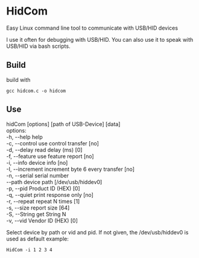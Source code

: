 # HidCom
Easy Linux command line tool to communicate with USB/HID devices

I use it often for debugging with USB/HID. You can also use it to speak with USB/HID via bash scripts.

## Build
build with

    gcc hidcom.c -o hidcom
## Use
hidCom [options] [path of USB-Device] [data]    
options:    
-h, --help       help    
-c, --control    use control transfer [no]    
-d, --delay      read delay (ms) [0]    
-f, --feature    use feature report [no]    
-i, --info       device info [no]    
-I, --increment  increment byte 6 every transfer [no]    
-n, --serial     serial number    
--path           device path [/dev/usb/hiddev0]    
-p, --pid        Product ID (HEX) [0]    
-q, --quiet      print response only [no]    
-r, --repeat     repeat N times [1]    
-s, --size       report size [64]    
-S, --String     get String N    
-v, --vid        Vendor ID (HEX) [0]    

Select device by path or vid and pid. If not given, the /dev/usb/hiddev0 is used as default
example:  

    HidCom -i 1 2 3 4
  


